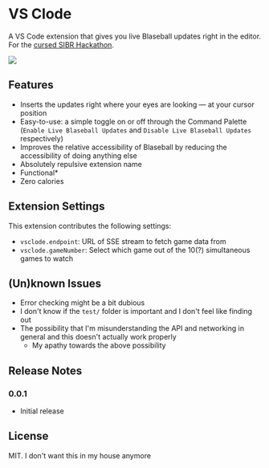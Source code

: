# VS Clode

A VS Code extension that gives you live Blaseball updates right in the editor. For the [cursed SIBR Hackathon](https://cursed.sibr.dev/).

![](https://cdn.discordapp.com/attachments/863143277150339124/883976724319203368/Peek_2021-09-05_03-18.gif)

## Features

* Inserts the updates right where your eyes are looking — at your cursor position
* Easy-to-use: a simple toggle on or off through the Command Palette (`Enable Live Blaseball Updates` and `Disable Live Blaseball Updates` respectively)
* Improves the relative accessibility of Blaseball by reducing the accessibility of doing anything else
* Absolutely repulsive extension name
* Functional*
* Zero calories

## Extension Settings

This extension contributes the following settings:

* `vsclode.endpoint`: URL of SSE stream to fetch game data from
* `vsclode.gameNumber`: Select which game out of the 10(?) simultaneous games to watch

## (Un)known Issues

* Error checking might be a bit dubious
* I don't know if the `test/` folder is important and I don't feel like finding out
* The possibility that I'm misunderstanding the API and networking in general and this doesn't actually work properly
    * My apathy towards the above possibility

## Release Notes

### 0.0.1

* Initial release

## License

MIT. I don't want this in my house anymore
